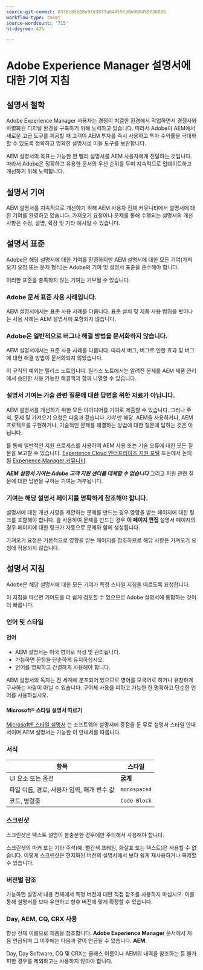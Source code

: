 ```yaml
---
source-git-commit: 8330c85b68e9fd3877a04455f38b908459036805
workflow-type: tm+mt
source-wordcount: '715'
ht-degree: 42%

---
```

# Adobe Experience Manager 설명서에 대한 기여 지침

## 설명서 철학

Adobe Experience Manager 사용자는 경쟁이 치열한 환경에서 작업하면서 경쟁사와 차별화된 디지털 환경을 구축하기 위해 노력하고 있습니다. 따라서 Adobe이 AEM에서 새로운 고급 도구를 제공할 때 고객이 AEM 투자를 즉시 사용하고 투자 수익률을 극대화할 수 있도록 정확하고 명확한 설명서로 이들 도구를 보완합니다.

AEM 설명서의 목표는 가능한 한 빨리 설명서를 AEM 사용자에게 전달하는 것입니다. 따라서 Adobe은 정확하고 유용한 문서의 우선 순위를 두며 지속적으로 업데이트하고 개선하기 위해 노력합니다.

## 설명서 기여

AEM 설명서를 지속적으로 개선하기 위해 AEM 사용자 전체 커뮤니티에서 설명서에 대한 기여를 환영하고 있습니다. 가져오기 요청이나 문제를 통해 수행되는 설명서의 개선 사항은 수정, 설명, 확장 및 기타 예시일 수 있습니다.

## 설명서 표준

Adobe은 해당 설명서에 대한 기여를 환영하지만 AEM 설명서에 대한 모든 기여(가져오기 요청 또는 문제 형식)는 Adobe의 기여 및 설명서 표준을 준수해야 합니다.

이러한 표준을 충족하지 않는 기여는 거부될 수 있습니다.

### Adobe 문서 표준 사용 사례입니다.

AEM 설명서에서는 표준 사용 사례를 다룹니다. 표준 설치 및 제품 사용 범위를 벗어나는 사용 사례는 AEM 설명서에 포함되지 않습니다.

### Adobe은 일반적으로 버그나 해결 방법을 문서화하지 않습니다.

AEM 설명서에서는 표준 사용 사례를 다룹니다. 따라서 버그, 버그로 인한 효과 및 버그에 대한 해결 방법이 문서화되지 않았습니다.

이 규칙의 예외는 릴리스 노트입니다. 릴리스 노트에서는 알려진 문제를 AEM 제품 관리에서 승인한 사용 가능한 해결책과 함께 나열할 수 있습니다.

### 설명서 기여는 기술 관련 질문에 대한 답변을 위한 자료가 아닙니다.

AEM 설명서를 개선하기 위한 모든 아이디어를 기여로 제출할 수 있습니다. 그러나 주석, 문제 및 가져오기 요청은 다음과 같습니다 *기여* 만 해당. AEM을 사용하거나, AEM 프로젝트를 구현하거나, 기술적인 문제를 해결하는 방법에 대한 질문에 답하는 것은 아닙니다.

를 통해 일반적인 지원 프로세스를 사용하여 AEM 사용 또는 기술 오류에 대한 모든 질문을 보고할 수 있습니다. [Experience Cloud 엔터프라이즈 지원 포털](https://experienceleague.adobe.com/?support-solution=General#support) 또는에서 논의됨 [Experience Manager 커뮤니티](https://experienceleaguecommunities.adobe.com/t5/adobe-experience-manager/ct-p/adobe-experience-manager-community).

***AEM 설명서 기여는 Adobe 고객 지원 센터를 대체할 수 없습니다*** 그리고 지원 관련 질문에 대한 답변을 구하는 기여는 거부됩니다.

### 기여는 해당 설명서 페이지를 명확하게 참조해야 합니다.

설명서에 대한 개선 사항을 제안하는 문제를 만드는 경우 영향을 받는 페이지에 대한 링크를 포함해야 합니다. 을 사용하여 문제를 만드는 경우 **이 페이지 편집** 설명서 페이지의 경우 페이지에 대한 링크가 자동으로 문제와 함께 생성됩니다.

가져오기 요청은 기본적으로 영향을 받는 페이지를 참조하므로 해당 사항은 가져오기 요청에 적용되지 않습니다.

## 설명서 지침

Adobe은 해당 설명서에 대한 모든 기여가 특정 스타일 지침을 따르도록 요청합니다.

이 지침을 따르면 기여도를 더 쉽게 검토할 수 있으므로 Adobe 설명서에 통합하는 것이 더 빠릅니다.

### 언어 및 스타일

#### 언어

* AEM 설명서는 미국 영어로 작성 및 관리됩니다.
* 가능하면 문장을 단순하게 유지하십시오.
* 언어를 명확하고 간결하게 사용해야 합니다.

AEM 설명서의 독자는 전 세계에 분포되어 있으므로 영어를 모국어로 하거나 유창하게 구사하는 사람이 아닐 수 있습니다. 구어체 사용을 피하고 가능한 한 명확하고 단순한 언어를 사용하십시오.

#### Microsoft® 스타일 설명서 따르기

[Microsoft® 스타일 설명서](https://learn.microsoft.com/en-us/style-guide/welcome/) 는 소프트웨어 설명서에 중점을 둔 무료 설명서 스타일 안내서이며 AEM 설명서는 가능한 이 안내서를 따릅니다.

### 서식

| 항목 | 스타일 |
|---|---|
| UI 요소 또는 옵션 | **굵게** |
| 파일 이름, 경로, 사용자 입력, 매개 변수 값 | `monospaced` |
| 코드, 명령줄 | ```Code Block``` |

### 스크린샷

스크린샷은 텍스트 설명이 불충분한 경우에만 주의해서 사용해야 합니다.

스크린샷의 마커 또는 기타 주석(예: 빨간색 프레임, 화살표 또는 텍스트)은 사용할 수 없습니다. 이렇게 스크린샷은 현지화된 버전의 설명서에서 보다 쉽게 재사용하거나 복제할 수 있습니다.

### 버전별 참조

가능하면 설명서 내용 전체에서 특정 버전에 대한 직접 참조를 사용하지 마십시오. 이를 통해 설명서를 보다 유연하고 향후 버전에 맞게 확장할 수 있습니다.

### Day, AEM, CQ, CRX 사용

항상 전체 이름으로 제품을 참조합니다. **Adobe Experience Manager** 문서에서 처음 언급되며 그 이후에는 다음과 같이 언급될 수 있습니다. **AEM**.

Day, Day Software, CQ 및 CRX는 클래스 이름이나 AEM의 내역을 참조하는 등 불가피한 경우를 제외하고는 사용하지 않아야 합니다.